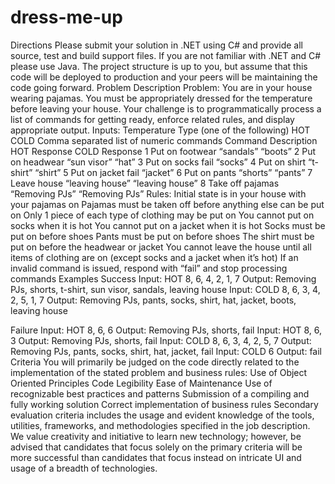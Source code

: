 # dress-me-up

Directions
Please submit your solution in .NET using C# and provide all source, test and build support files. If you are not familiar with .NET and C# please use Java. The project structure is up to you, but assume that this code will be deployed to production and your peers will be maintaining the code going forward.
Problem Description
Problem:
You are in your house wearing pajamas. You must be appropriately dressed for the temperature before leaving your house.
Your challenge is to programmatically process a list of commands for getting ready, enforce related rules, and display appropriate output.
Inputs:
Temperature Type (one of the following)
HOT
COLD
Comma separated list of numeric commands
Command
Description
HOT Response
COLD Response
1
Put on footwear
“sandals”
“boots”
2
Put on headwear
“sun visor”
“hat”
3
Put on socks
fail
“socks”
4
Put on shirt
“t-shirt”
“shirt”
5
Put on jacket
fail
“jacket”
6
Put on pants
“shorts”
“pants”
7
Leave house
“leaving house”
“leaving house”
8
Take off pajamas
“Removing PJs”
“Removing PJs”
Rules:
Initial state is in your house with your pajamas on
Pajamas must be taken off before anything else can be put on
Only 1 piece of each type of clothing may be put on
You cannot put on socks when it is hot
You cannot put on a jacket when it is hot
Socks must be put on before shoes
Pants must be put on before shoes
The shirt must be put on before the headwear or jacket
You cannot leave the house until all items of clothing are on (except socks and a jacket when it’s hot)
If an invalid command is issued, respond with “fail” and stop processing commands
Examples
Success
Input: HOT 8, 6, 4, 2, 1, 7
Output: Removing PJs, shorts, t-shirt, sun visor, sandals, leaving house
Input: COLD 8, 6, 3, 4, 2, 5, 1, 7
Output: Removing PJs, pants, socks, shirt, hat, jacket, boots, leaving house
 
Failure
Input: HOT 8, 6, 6
Output: Removing PJs, shorts, fail
Input: HOT 8, 6, 3
Output: Removing PJs, shorts, fail
Input: COLD 8, 6, 3, 4, 2, 5, 7
Output: Removing PJs, pants, socks, shirt, hat, jacket, fail
Input: COLD 6
Output: fail
Criteria
You will primarily be judged on the code directly related to the implementation of the stated problem and business rules:
Use of Object Oriented Principles
Code Legibility
Ease of Maintenance
Use of recognizable best practices and patterns
Submission of a compiling and fully working solution
Correct implementation of business rules
Secondary evaluation criteria includes the usage and evident knowledge of the tools, utilities, frameworks, and methodologies specified in the job description.
We value creativity and initiative to learn new technology; however, be advised that candidates that focus solely on the primary criteria will be more successful than candidates that focus instead on intricate UI and usage of a breadth of technologies.

